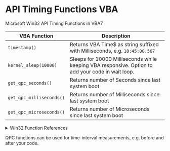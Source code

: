 # API Timing Functions VBA
Microsoft Win32 API Timing Functions in VBA7


| VBA Function                         | Description                                                                                                   |
| ------------------------------------ | --------------------------------------------------------------------------------------------------------------|
| `timestamp()`                        | Returns VBA Time$ as string suffixed with Milliseconds, e.g. `18:45:00.567`                                   |
| `kernel_sleep(10000)`                | Sleeps for 10000 Milliseconds while keeping VBA responsive. Option to add your code in wait loop.             |
| `get_qpc_seconds()`                  | Returns number of Seconds since last system boot                                                              | 
| `get_qpc_milliseconds()`             | Returns number of Milliseconds since last system boot                                                         |
| `get_qpc_microseconds()`             | Returns number of Microseconds since last system boot                                                         |


<details><summary>Win32 Function References</summary>
<p>

[Query Performance Frequency](https://learn.microsoft.com/en-us/windows/win32/api/profileapi/nf-profileapi-queryperformancefrequency)  
[Query Performance Counter](https://learn.microsoft.com/en-us/windows/win32/api/profileapi/nf-profileapi-queryperformancecounter)
  
</p>
</details>  

QPC functions can be used for time-interval measurements, e.g. before and after your code.
